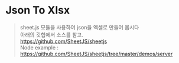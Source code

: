 # Json To Xlsx

> sheet.js 모듈을 사용하여 json을 엑셀로 만들어 봅시다   
> 아래의 깃헙에서 소스를 참고.    
> https://github.com/SheetJS/sheetjs    
> Node example : https://github.com/SheetJS/sheetjs/tree/master/demos/server


